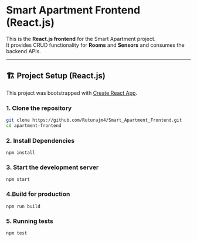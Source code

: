 # Smart Apartment Frontend (React.js)

This is the **React.js frontend** for the Smart Apartment project.  
It provides CRUD functionality for **Rooms** and **Sensors** and consumes the backend APIs.

---

## 🏗 Project Setup (React.js)

This project was bootstrapped with [Create React App](https://github.com/facebook/create-react-app).

### 1. Clone the repository
```bash
git clone https://github.com/Ruturajm4/Smart_Apartment_Frontend.git
cd apartment-frontend
```

### 2. Install Dependencies
```
npm install
```

### 3. Start the development server

```
npm start

```

### 4.Build for production
```
npm run build
```

### 5. Running tests

```
npm test
```

